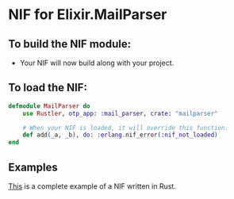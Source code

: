 # NIF for Elixir.MailParser

## To build the NIF module:

- Your NIF will now build along with your project.

## To load the NIF:

```elixir
defmodule MailParser do
    use Rustler, otp_app: :mail_parser, crate: "mailparser"

    # When your NIF is loaded, it will override this function.
    def add(_a, _b), do: :erlang.nif_error(:nif_not_loaded)
end
```

## Examples

[This](https://github.com/hansihe/NifIo) is a complete example of a NIF written in Rust.
